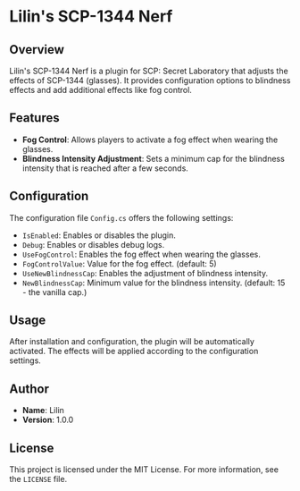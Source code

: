 # Lilin's SCP-1344 Nerf

## Overview
Lilin's SCP-1344 Nerf is a plugin for SCP: Secret Laboratory that adjusts the effects of SCP-1344 (glasses). It provides configuration options to blindness effects and add additional effects like fog control.

## Features
- **Fog Control**: Allows players to activate a fog effect when wearing the glasses.
- **Blindness Intensity Adjustment**: Sets a minimum cap for the blindness intensity that is reached after a few seconds.

## Configuration
The configuration file `Config.cs` offers the following settings:

- `IsEnabled`: Enables or disables the plugin.
- `Debug`: Enables or disables debug logs.
- `UseFogControl`: Enables the fog effect when wearing the glasses.
- `FogControlValue`: Value for the fog effect. (default: 5)
- `UseNewBlindnessCap`: Enables the adjustment of blindness intensity.
- `NewBlindnessCap`: Minimum value for the blindness intensity. (default: 15 - the vanilla cap.)

## Usage
After installation and configuration, the plugin will be automatically activated. The effects will be applied according to the configuration settings.

## Author
- **Name**: Lilin
- **Version**: 1.0.0

## License
This project is licensed under the MIT License. For more information, see the `LICENSE` file.
